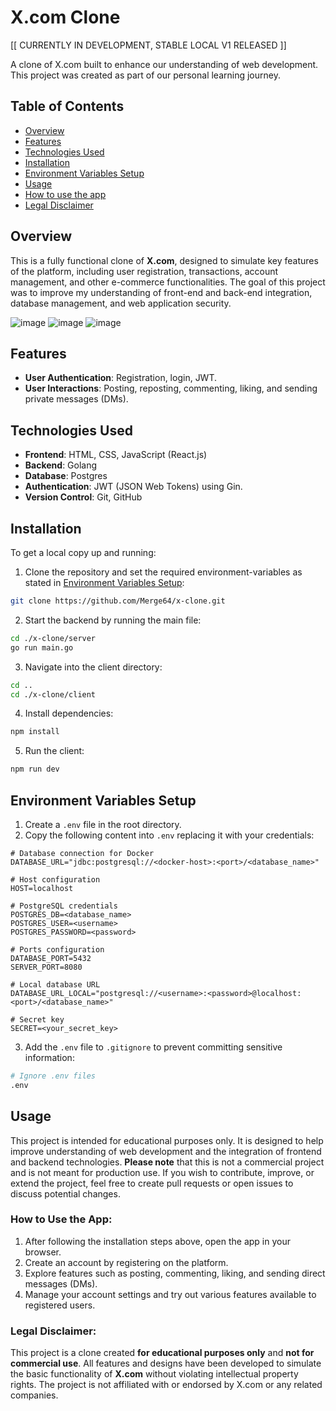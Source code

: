 # X.com Clone

[[ CURRENTLY IN DEVELOPMENT, STABLE LOCAL V1 RELEASED ]]

A clone of X.com built to enhance our understanding of web development. This project was created as part of our personal learning journey.

## Table of Contents
- [Overview](#overview)
- [Features](#features)
- [Technologies Used](#technologies-used)
- [Installation](#installation)
- [Environment Variables Setup](#environment-variables-setup)
- [Usage](#usage)
- [How to use the app](#how-to-use-the-app)
- [Legal Disclaimer](#legal-disclaimer)

## Overview
This is a fully functional clone of **X.com**, designed to simulate key features of the platform, including user registration, transactions, account management, and other e-commerce functionalities. The goal of this project was to improve my understanding of front-end and back-end integration, database management, and web application security.

![image](https://github.com/user-attachments/assets/92ac2324-fc7a-4495-9b1d-501f61408d69)
![image](https://github.com/user-attachments/assets/a1db35b3-d122-4af7-ad7d-e873f184f05f)
![image](https://github.com/user-attachments/assets/b5bd0704-00ae-47fa-84c1-3730e0c94baa)

## Features
- **User Authentication**: Registration, login, JWT.
- **User Interactions**: Posting, reposting, commenting, liking, and sending private messages (DMs).

## Technologies Used
- **Frontend**: HTML, CSS, JavaScript (React.js)
- **Backend**: Golang
- **Database**: Postgres
- **Authentication**: JWT (JSON Web Tokens) using Gin.
- **Version Control**: Git, GitHub

## Installation
To get a local copy up and running:

1. Clone the repository and set the required environment-variables as stated in [Environment Variables Setup](#environment-variables-setup):
```bash
git clone https://github.com/Merge64/x-clone.git
```

2. Start the backend by running the main file:
```bash
cd ./x-clone/server
go run main.go
```

3. Navigate into the client directory:
```bash
cd ..
cd ./x-clone/client
```

4. Install dependencies:
```bash
npm install
```

5. Run the client:
```bash
npm run dev
```

## Environment Variables Setup

1. Create a `.env` file in the root directory.
2. Copy the following content into `.env` replacing it with your credentials:

```env
# Database connection for Docker
DATABASE_URL="jdbc:postgresql://<docker-host>:<port>/<database_name>"

# Host configuration
HOST=localhost

# PostgreSQL credentials
POSTGRES_DB=<database_name>
POSTGRES_USER=<username>
POSTGRES_PASSWORD=<password>

# Ports configuration
DATABASE_PORT=5432
SERVER_PORT=8080

# Local database URL
DATABASE_URL_LOCAL="postgresql://<username>:<password>@localhost:<port>/<database_name>"

# Secret key
SECRET=<your_secret_key>

```

3. Add the `.env` file to `.gitignore` to prevent committing sensitive information:
```bash
# Ignore .env files
.env
```

## Usage
This project is intended for educational purposes only. It is designed to help improve understanding of web development and the integration of frontend and backend technologies. **Please note** that this is not a commercial project and is not meant for production use. If you wish to contribute, improve, or extend the project, feel free to create pull requests or open issues to discuss potential changes.

### How to Use the App:
1. After following the installation steps above, open the app in your browser.
2. Create an account by registering on the platform.
3. Explore features such as posting, commenting, liking, and sending direct messages (DMs).
4. Manage your account settings and try out various features available to registered users.

### Legal Disclaimer:
This project is a clone created **for educational purposes only** and **not for commercial use**. All features and designs have been developed to simulate the basic functionality of **X.com** without violating intellectual property rights. The project is not affiliated with or endorsed by X.com or any related companies.
